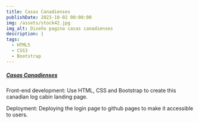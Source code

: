```yaml
---
title: Casas Canadienses
publishDate: 2023-10-02 00:00:00
img: /assets/stock42.jpg
img_alt: Diseño pagina casas canadienses
description: |
tags:
  - HTML5
  - CSS3
  - Bootstrap
---
```


##### [ Casas Canadienses ](https://guillerey.github.io/casas-canadienses/)<base target="_blank">

Front-end development: Use HTML, CSS and Bootstrap to create this canadian log cabin landing page.

Deployment: Deploying the login page to github pages to make it accessible to users.

